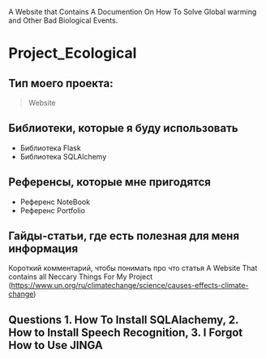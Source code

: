 A Website that Contains A Documention On How To Solve Global warming and Other Bad Biological Events.

# Project_Ecological

## Тип моего проекта:
> Website

## Библиотеки, которые я буду использовать
- Библиотека Flask
- Библиотека SQLAlchemy

## Референсы, которые мне пригодятся
- Референс NoteBook
- Референс Portfolio

## Гайды-статьи, где есть полезная для меня информация
Короткий комментарий, чтобы понимать про что статья A Website That contains all Neccary Things For My Project (https://www.un.org/ru/climatechange/science/causes-effects-climate-change)

 ## Questions 1. How To Install SQLAlachemy, 2. How to Install Speech Recognition, 3. I Forgot How to Use JINGA
 
